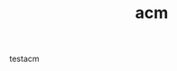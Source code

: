 ﻿---
layout: post
title: acm
category: acm
tags: acm
keywords: acm/icpc
description: 
---

testacm


